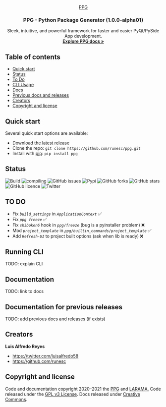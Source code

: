 <p align="center">
  <a href="#">
    PPG
  </a>
</p>

<h3 align="center">PPG - Python Package Generator (1.0.0-alpha01)</h3>

<p align="center">
  Sleek, intuitive, and powerful framework for faster and easier PyQt/PySide App development.
  <br>
  <a href="#"><strong>Explore PPG docs »</strong></a>
  <br>
</p>


## Table of contents

- [Quick start](#quick-start)
- [Status](#status)
- [To Do](#TO-DO)
- [CLI Usage](#running-cli)
- [Docs](#Documentation)
- [Previous docs and releases](#Documentation-for-previous-releases)
- [Creators](#creators)
- [Copyright and license](#copyright-and-license)


## Quick start

Several quick start options are available:

- [Download the latest release](#)
- Clone the repo: `git clone https://github.com/runesc/ppg.git`
- Install with [pip](https://pypi.org/): `pip install ppg`


## Status

![Build](https://img.shields.io/badge/build-v1.0.0--alpha-orange)
![compiling](https://img.shields.io/badge/compiling%20projects-failing-red)
![GitHub issues](https://img.shields.io/github/issues/runesc/Refresh-UI)
![Pypi](https://img.shields.io/badge/pip-v1.0.0-blue)
![GitHub forks](https://img.shields.io/github/forks/runesc/Refresh-UI)
![GitHub stars](https://img.shields.io/github/stars/runesc/Refresh-UI)
![GitHub licence](	https://img.shields.io/github/license/runesc/PPG)
![Twitter](https://img.shields.io/twitter/url?url=https%3A%2F%2Fgithub.com%2Frunesc%2FPPG)

## TO DO
- Fix *`build_settings`* in *`ApplicationContext`* ✅
- Fix *`ppg freeze`* ✅
- Fix *`shiboken6`* hook in *`ppg/freeze`* (bug is a pyinstaller problem) ❌
- Mod *`project_template`* in *`ppg/builtin_commands/project_template`* ✅
- Add *`Refresh-UI`* to project built options (ask when lib is ready) ❌

## Running CLI

TODO: explain CLI

## Documentation

TODO: link to docs

## Documentation for previous releases

TODO: add previous docs and releases (if exists)


## Creators

**Luis Alfredo Reyes**

- <https://twitter.com/luisalfredo58>
- <https://github.com/runesc>




## Copyright and license

Code and documentation copyright 2020–2021 the [PPG](#) and [LARAMA.](https://larama.cl/) Code released under the [GPL v3 License](#). Docs released under [Creative Commons](https://creativecommons.org/licenses/by/3.0/).
